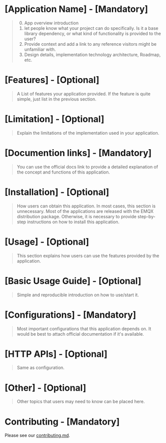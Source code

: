 # [Application Name] - [Mandatory]
> 0. App overview introduction
> 1. let people know what your project can do specifically. Is it a base
> library dependency, or what kind of functionality is provided to the user?
> 2. Provide context and add a link to any reference visitors might be
> unfamiliar with.
> 3. Design details, implementation technology architecture, Roadmap, etc.

# [Features] - [Optional]
> A List of features your application provided. If the feature is quite simple, just
> list in the previous section.

# [Limitation] - [Optional]
> Explain the limitations of the implementation used in your application.

# [Documention links] - [Mandatory]
> You can use the official docs link to provide a detailed explanation of
> the concept and functions of this application.

# [Installation] - [Optional]
> How users can obtain this application. In most cases, this section is unnecessary.
> Most of the applications are released with the EMQX distribution package.
> Otherwise, it is necessary to provide step-by-step instructions on how
> to install this application.

# [Usage] - [Optional]
> This section explains how users can use the features provided by the application.

# [Basic Usage Guide] - [Optional]
> Simple and reproducible introduction on how to use/start it.

# [Configurations] - [Mandatory]
> Most important configurations that this application depends on.
> It would be best to attach official documentation if it's available.

# [HTTP APIs] - [Optional]
> Same as configuration.

# [Other] - [Optional]
> Other topics that users may need to know can be placed here.

# Contributing - [Mandatory]
Please see our [contributing.md](../../CONTRIBUTING.md).
